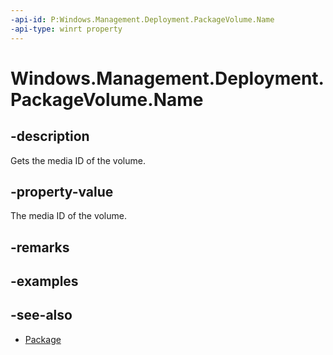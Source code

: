 ```yaml
---
-api-id: P:Windows.Management.Deployment.PackageVolume.Name
-api-type: winrt property
---
```


<!-- Property syntax
public string Name { get; }
-->

# Windows.Management.Deployment.PackageVolume.Name

## -description
Gets the media ID of the volume.

## -property-value
The media ID of the volume.

## -remarks

## -examples

## -see-also

- [Package](https://docs.microsoft.com/uwp/api/windows.applicationmodel.package)
